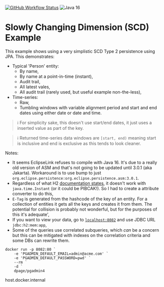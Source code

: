 [![GitHub Workflow Status](https://img.shields.io/github/workflow/status/dansiviter/scd-example/Build?style=flat-square)](https://github.com/dansiviter/scd-example/actions/workflows/build.yaml) ![Java 16](https://img.shields.io/badge/-Java%2016-informational?style=flat-square)

# Slowly Changing Dimension (SCD) Example #

This example shows using a very simplistic SCD Type 2 persistence using JPA. This demonstrates:
* Typical 'Person' entity:
  * By name,
  * By name at a point-in-time (instant),
  * Audit trail,
  * All latest vales,
  * All audit trail (rarely used, but useful example non-the-less),
* Time-series:
  * Raw,
  * Tumbling windows with variable alignment period and start and end dates using either date or date and time.

> :information_source: For simplicity sake, this doesn't use start/end dates, it just uses a inserted value as part of the key.

> :information_source: Returned time-series data windows are `[start, end)` meaning start is inclusive and end is exclusive as this tends to look cleaner.

Notes:
* It seems EclipseLink refuses to compile with Java 16. It's due to a really old version of ASM and that's not going to be updated until 3.0.1 (aka Jakarta). Workaround is to use bump to just `org.eclipse.persistence:org.eclipse.persistence.asm:3.0.1`.
* Regardless of what H2 [documentation states](http://www.h2database.com/html/datatypes.html#timestamp_with_time_zone_type), it doesn't work with `java.time.Instant` (or it could be PIBCAK!). So I had to create a attribute converter to do this,
* `E-Tag` is generated from the hashcode of the key of an entity. For a collection of entities it gets all the keys and creates it from them. The potential for collision is probably not wonderful, but for the purposes of this it's adequate',
* If you want to view your data, go to [`localhost:8082`](http://localhost:8082) and use JDBC URL `jdbc:h2:mem:app`,
* Some of the queries use correlated subqueries, which _can_ be a concern but this can be mitigated with indexes on the correlation criteria and some DBs can rewrite them.

```
docker run -p 8082:80 `
	-e 'PGADMIN_DEFAULT_EMAIL=admin@acme.com' `
	-e 'PGADMIN_DEFAULT_PASSWORD=pwd' `
	--rm `
	-d `
	dpage/pgadmin4
```


host.docker.internal
